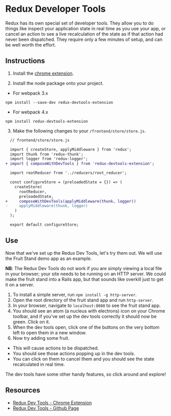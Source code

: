 # Redux Developer Tools

Redux has its own special set of developer tools. They allow you to do things
like inspect your application state in real time as you use your app, or cancel
an action to see a live recalculation of the state as if that action had never
been dispatched. They require only a few minutes of setup, and can be well worth
the effort.

## Instructions

1. Install the [chrome extension][chrome_extension].

2. Install the node package onto your project.

- For webpack 3.x

```Shell
npm install --save-dev redux-devtools-extension
```

- For webpack 4.x

```Shell
npm install redux-devtools-extension
```

3. Make the following changes to your `/frontend/store/store.js`.

```diff
  // frontend/store/store.js

  import { createStore, applyMiddleware } from 'redux';
  import thunk from 'redux-thunk';
  import logger from 'redux-logger';
+ import { composeWithDevTools } from 'redux-devtools-extension';

  import rootReducer from '../reducers/root_reducer';

  const configureStore = (preloadedState = {}) => (
    createStore(
      rootReducer,
      preloadedState,
+     composeWithDevTools(applyMiddleware(thunk, logger))
-     applyMiddleware(thunk, logger)
    )
  );

  export default configureStore;
```

## Use

Now that we've set up the Redux Dev Tools, let's try them out. We will use the
Fruit Stand demo app as an example.

**NB**: The Redux Dev Tools do not work if you are simply viewing a local file
in your browser; your site needs to be running on an HTTP server. We could make
the fruit stand into a Rails app, but that sounds like overkill just to get it
on a server.

1. To install a simple server, run `npm install -g http-server`.
2. Open the root directory of the fruit stand app and run `http-server`.
3. In your browser, navigate to `localhost:8080` to see the fruit stand app.
4. You should see an atom (a nucleus with electrons) icon on your Chrome
   toolbar, and if you've set up the dev tools correctly it should now be green.
   Click on it.
5. When the dev tools open, click one of the buttons on the very bottom left to
   open them in a new window.
6. Now try adding some fruit.

- This will cause actions to be dispatched.
- You should see those actions popping up in the dev tools.
- You can click on them to cancel them and you should see the state recalculated
  in real time.

The dev tools have some other handy features, so click around and explore!

## Resources

- [Redux Dev Tools - Chrome Extension][chrome_extension]
- [Redux Dev Tools - Github Page][react_component]

[chrome_extension]:
  https://chrome.google.com/webstore/detail/redux-devtools/lmhkpmbekcpmknklioeibfkpmmfibljd
[react_component]: https://github.com/gaearon/redux-devtools
